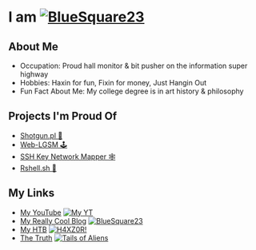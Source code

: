 # I am [![BlueSquare23](https://johnlradford.io/blog/wp-content/uploads/2018/09/cropped-BlueSquare-1-32x32.jpg)](https://bluesquare23.sh/BlueSquare23 "BlueSquare23")

## About Me 
* Occupation: Proud hall monitor & bit pusher on the information super highway
* Hobbies: Haxin for fun, Fixin for money, Just Hangin Out
* Fun Fact About Me: My college degree is in art history & philosophy

## Projects I'm Proud Of
* [Shotgun.pl 🔫](https://github.com/BlueSquare23/Learning_Perl/tree/master/MiscPerlScripts/shotgun "Its a shotgun, it shoots holes in files.")
* [Web-LGSM 🕹️](https://github.com/BlueSquare23/web-lgsm "A simple interactive web interface to wrap the LGSM project.")
* [SSH Key Network Mapper 🕸️](https://bluesquare23.sh/ssh-map "This script is meant to help map (enumerate) ssh key networks.")
* [Rshell.sh 🐚](https://bluesquare23.sh/Rshell.sh "Reverse Shell Payload Generator")

## My Links
* [My YouTube](https://www.youtube.com/channel/UCU9dq3widkIqXD40yQsawtA "My YouTube") [![My YT](https://www.youtube.com/favicon.ico)](https://www.bluesquare23.sh/YT)
* [My Really Cool Blog](https://johnlradford.io/blog "johnlradford.io") [![BlueSquare23](https://johnlradford.io/favicon.ico)](https://johnlradford.io/blog)
* [My HTB](https://www.bluesquare23.sh/htb.html) [![H4XZ0R!](https://www.hackthebox.com/images/landingv3/favicon.png)](https://www.bluesquare23.sh/htb.html)
* [The Truth](https://tailiens.com/ "Secret Link") [![Tails of Aliens](https://tailiens.com/favicon.ico)](https://tailiens.com)
